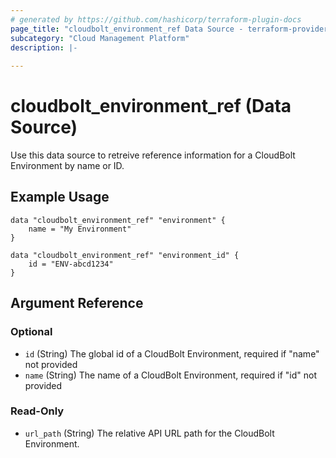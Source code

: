 ```yaml
---
# generated by https://github.com/hashicorp/terraform-plugin-docs
page_title: "cloudbolt_environment_ref Data Source - terraform-provider-cloudbolt"
subcategory: "Cloud Management Platform"
description: |-
  
---
```


# cloudbolt_environment_ref (Data Source)

Use this data source to retreive reference information for a CloudBolt Environment by name or ID.

## Example Usage
```hcl
data "cloudbolt_environment_ref" "environment" {
    name = "My Environment"
}

data "cloudbolt_environment_ref" "environment_id" {
    id = "ENV-abcd1234"
}
```

<!-- schema generated by tfplugindocs -->
## Argument Reference

### Optional

- `id` (String) The global id of a CloudBolt Environment, required if "name" not provided
- `name` (String) The name of a CloudBolt Environment, required if "id" not provided

### Read-Only

- `url_path` (String) The relative API URL path for the CloudBolt Environment.


